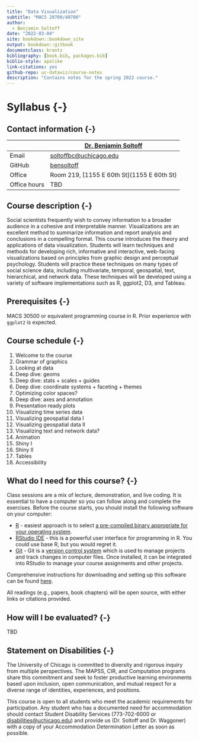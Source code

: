 ```yaml
--- 
title: "Data Visualization"
subtitle: "MACS 20700/40700"
author:
  - Benjamin Soltoff
date: "2022-03-04"
site: bookdown::bookdown_site
output: bookdown::gitbook
documentclass: krantz
bibliography: [book.bib, packages.bib]
biblio-style: apalike
link-citations: yes
github-repo: uc-dataviz/course-notes
description: "Contains notes for the spring 2022 course."
---
```


# Syllabus {-}

## Contact information {-}

|  | [Dr. Benjamin Soltoff](http://www.bensoltoff.com/) |
|---|---|
| Email | soltoffbc@uchicago.edu |
| GitHub | [bensoltoff](https://github.com/bensoltoff) |
| Office | Room 219, [1155 E 60th St](1155 E 60th St) |
| Office hours | TBD |

## Course description {-}

Social scientists frequently wish to convey information to a broader audience in a cohesive and interpretable manner. Visualizations are an excellent method to summarize information and report analysis and conclusions in a compelling format. This course introduces the theory and applications of data visualization. Students will learn techniques and methods for developing rich, informative and interactive, web-facing visualizations based on principles from graphic design and perceptual psychology. Students will practice these techniques on many types of social science data, including multivariate, temporal, geospatial, text, hierarchical, and network data. These techniques will be developed using a variety of software implementations such as R, ggplot2, D3, and Tableau.

## Prerequisites {-}

MACS 30500 or equivalent programming course in R. Prior experience with `ggplot2` is expected.

## Course schedule {-}

1. Welcome to the course
1. Grammar of graphics
1. Looking at data
1. Deep dive: geoms
1. Deep dive: stats + scales + guides
1. Deep dive: coordinate systems + faceting + themes
1. Optimizing color spaces?
1. Deep dive: axes and annotation
1. Presentation ready plots
1. Visualizing time series data
1. Visualizing geospatial data I
1. Visualizing geospatial data II
1. Visualizing text and network data?
1. Animation
1. Shiny I
1. Shiny II
1. Tables
1. Accessibility

## What do I need for this course? {-}

Class sessions are a mix of lecture, demonstration, and live coding. It is essential to have a computer so you can follow along and complete the exercises. Before the course starts, you should install the following software on your computer:

* [R](https://www.r-project.org/) - easiest approach is to select [a pre-compiled binary appropriate for your operating system](https://cran.rstudio.com/).
* [RStudio IDE](https://www.rstudio.com/products/RStudio/) - this is a powerful user interface for programming in R. You could use base R, but you would regret it.
* [Git](https://git-scm.com/) - Git is a [version control system](https://en.wikipedia.org/wiki/Version_control) which is used to manage projects and track changes in computer files. Once installed, it can be integrated into RStudio to manage your course assignments and other projects.

Comprehensive instructions for downloading and setting up this software can be found [here](https://cfss.uchicago.edu/setup/#option-2-install-the-software-locally).

All readings (e.g., papers, book chapters) will be open source, with either links or citations provided.

## How will I be evaluated? {-}

TBD

## Statement on Disabilities {-}

The University of Chicago is committed to diversity and rigorous inquiry from multiple perspectives. The MAPSS, CIR, and Computation programs share this commitment and seek to foster productive learning environments based upon inclusion, open communication, and mutual respect for a diverse range of identities, experiences, and positions.

This course is open to all students who meet the academic requirements for participation. Any student who has a documented need for accommodation should contact Student Disability Services (773-702-6000 or [disabilities@uchicago.edu](mailto:disabilities@uchicago.edu)) and provide us (Dr. Soltoff and Dr. Waggoner) with a copy of your Accommodation Determination Letter as soon as possible.
